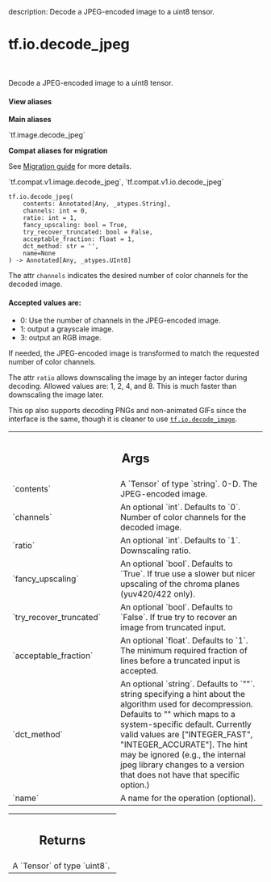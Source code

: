 description: Decode a JPEG-encoded image to a uint8 tensor.

<div itemscope itemtype="http://developers.google.com/ReferenceObject">
<meta itemprop="name" content="tf.io.decode_jpeg" />
<meta itemprop="path" content="Stable" />
</div>

# tf.io.decode_jpeg

<!-- Insert buttons and diff -->

<table class="tfo-notebook-buttons tfo-api nocontent" align="left">

</table>



Decode a JPEG-encoded image to a uint8 tensor.


<section class="expandable">
  <h4 class="showalways">View aliases</h4>
  <p>
<b>Main aliases</b>
<p>`tf.image.decode_jpeg`</p>

<b>Compat aliases for migration</b>
<p>See
<a href="https://www.tensorflow.org/guide/migrate">Migration guide</a> for
more details.</p>
<p>`tf.compat.v1.image.decode_jpeg`, `tf.compat.v1.io.decode_jpeg`</p>
</p>
</section>

<pre class="devsite-click-to-copy prettyprint lang-py tfo-signature-link">
<code>tf.io.decode_jpeg(
    contents: Annotated[Any, _atypes.String],
    channels: int = 0,
    ratio: int = 1,
    fancy_upscaling: bool = True,
    try_recover_truncated: bool = False,
    acceptable_fraction: float = 1,
    dct_method: str = &#x27;&#x27;,
    name=None
) -> Annotated[Any, _atypes.UInt8]
</code></pre>



<!-- Placeholder for "Used in" -->

The attr `channels` indicates the desired number of color channels for the
decoded image.

#### Accepted values are:



*   0: Use the number of channels in the JPEG-encoded image.
*   1: output a grayscale image.
*   3: output an RGB image.

If needed, the JPEG-encoded image is transformed to match the requested number
of color channels.

The attr `ratio` allows downscaling the image by an integer factor during
decoding.  Allowed values are: 1, 2, 4, and 8.  This is much faster than
downscaling the image later.


This op also supports decoding PNGs and non-animated GIFs since the interface is
the same, though it is cleaner to use <a href="../../tf/io/decode_image.md"><code>tf.io.decode_image</code></a>.

<!-- Tabular view -->
 <table class="responsive fixed orange">
<colgroup><col width="214px"><col></colgroup>
<tr><th colspan="2"><h2 class="add-link">Args</h2></th></tr>

<tr>
<td>
`contents`<a id="contents"></a>
</td>
<td>
A `Tensor` of type `string`. 0-D.  The JPEG-encoded image.
</td>
</tr><tr>
<td>
`channels`<a id="channels"></a>
</td>
<td>
An optional `int`. Defaults to `0`.
Number of color channels for the decoded image.
</td>
</tr><tr>
<td>
`ratio`<a id="ratio"></a>
</td>
<td>
An optional `int`. Defaults to `1`. Downscaling ratio.
</td>
</tr><tr>
<td>
`fancy_upscaling`<a id="fancy_upscaling"></a>
</td>
<td>
An optional `bool`. Defaults to `True`.
If true use a slower but nicer upscaling of the
chroma planes (yuv420/422 only).
</td>
</tr><tr>
<td>
`try_recover_truncated`<a id="try_recover_truncated"></a>
</td>
<td>
An optional `bool`. Defaults to `False`.
If true try to recover an image from truncated input.
</td>
</tr><tr>
<td>
`acceptable_fraction`<a id="acceptable_fraction"></a>
</td>
<td>
An optional `float`. Defaults to `1`.
The minimum required fraction of lines before a truncated
input is accepted.
</td>
</tr><tr>
<td>
`dct_method`<a id="dct_method"></a>
</td>
<td>
An optional `string`. Defaults to `""`.
string specifying a hint about the algorithm used for
decompression.  Defaults to "" which maps to a system-specific
default.  Currently valid values are ["INTEGER_FAST",
"INTEGER_ACCURATE"].  The hint may be ignored (e.g., the internal
jpeg library changes to a version that does not have that specific
option.)
</td>
</tr><tr>
<td>
`name`<a id="name"></a>
</td>
<td>
A name for the operation (optional).
</td>
</tr>
</table>



<!-- Tabular view -->
 <table class="responsive fixed orange">
<colgroup><col width="214px"><col></colgroup>
<tr><th colspan="2"><h2 class="add-link">Returns</h2></th></tr>
<tr class="alt">
<td colspan="2">
A `Tensor` of type `uint8`.
</td>
</tr>

</table>

